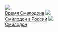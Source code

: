 ![](/books/sf_history/Феликс%20Разумовский/Время%20Смилодона.jpg)  
[Время Смилодона](/books/sf_history/Феликс%20Разумовский/Время%20Смилодона)
![](/books/sf_history/Феликс%20Разумовский/Смилодон%20в%20России.jpg)  
[Смилодон в России](/books/sf_history/Феликс%20Разумовский/Смилодон%20в%20России)
![](/books/sf_history/Феликс%20Разумовский/Смилодон.jpg)  
[Смилодон](/books/sf_history/Феликс%20Разумовский/Смилодон)